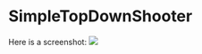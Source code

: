 # SimpleTopDownShooter

Here is a screenshot:
<img src="https://github.com/Sid-Bhatia-0/SimpleTopDownShooter/assets/32610387/e0c94586-85ea-4add-ac72-38c5486f2697">
